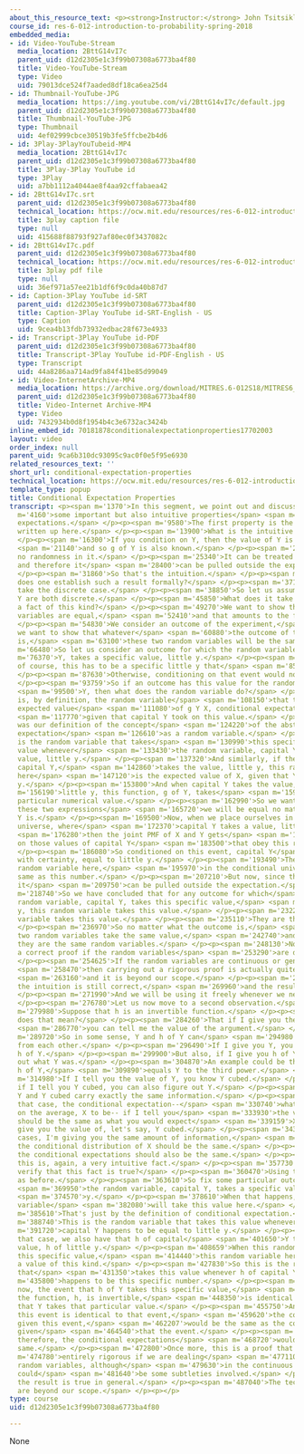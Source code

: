 ```yaml
---
about_this_resource_text: <p><strong>Instructor:</strong> John Tsitsiklis</p>
course_id: res-6-012-introduction-to-probability-spring-2018
embedded_media:
- id: Video-YouTube-Stream
  media_location: 2BttG14vI7c
  parent_uid: d12d2305e1c3f99b07308a6773ba4f80
  title: Video-YouTube-Stream
  type: Video
  uid: 79013dce524f7aaded8df18ca6ea25d4
- id: Thumbnail-YouTube-JPG
  media_location: https://img.youtube.com/vi/2BttG14vI7c/default.jpg
  parent_uid: d12d2305e1c3f99b07308a6773ba4f80
  title: Thumbnail-YouTube-JPG
  type: Thumbnail
  uid: 4ef02999cbce30519b3fe5ffcbe2b4d6
- id: 3Play-3PlayYouTubeid-MP4
  media_location: 2BttG14vI7c
  parent_uid: d12d2305e1c3f99b07308a6773ba4f80
  title: 3Play-3Play YouTube id
  type: 3Play
  uid: a7bb1112a4044ae8f4aa92cffabaea42
- id: 2BttG14vI7c.srt
  parent_uid: d12d2305e1c3f99b07308a6773ba4f80
  technical_location: https://ocw.mit.edu/resources/res-6-012-introduction-to-probability-spring-2018/part-i-the-fundamentals/conditional-expectation-properties/2BttG14vI7c.srt
  title: 3play caption file
  type: null
  uid: 415688f88793f927af80ec0f3437082c
- id: 2BttG14vI7c.pdf
  parent_uid: d12d2305e1c3f99b07308a6773ba4f80
  technical_location: https://ocw.mit.edu/resources/res-6-012-introduction-to-probability-spring-2018/part-i-the-fundamentals/conditional-expectation-properties/2BttG14vI7c.pdf
  title: 3play pdf file
  type: null
  uid: 36ef971a57ee21b1df6f9c0da40b87d7
- id: Caption-3Play YouTube id-SRT
  parent_uid: d12d2305e1c3f99b07308a6773ba4f80
  title: Caption-3Play YouTube id-SRT-English - US
  type: Caption
  uid: 9cea4b13fdb73932edbac28f673e4933
- id: Transcript-3Play YouTube id-PDF
  parent_uid: d12d2305e1c3f99b07308a6773ba4f80
  title: Transcript-3Play YouTube id-PDF-English - US
  type: Transcript
  uid: 44a8286aa714ad9fa84f41be85d99049
- id: Video-InternetArchive-MP4
  media_location: https://archive.org/download/MITRES.6-012S18/MITRES6_012S18_S13-01_300k.mp4
  parent_uid: d12d2305e1c3f99b07308a6773ba4f80
  title: Video-Internet Archive-MP4
  type: Video
  uid: 7432934b0d8f1954b4c3e6732ac3424b
inline_embed_id: 70181878conditionalexpectationproperties17702003
layout: video
order_index: null
parent_uid: 9ca6b310dc93095c9ac0f0e5f95e6930
related_resources_text: ''
short_url: conditional-expectation-properties
technical_location: https://ocw.mit.edu/resources/res-6-012-introduction-to-probability-spring-2018/part-i-the-fundamentals/conditional-expectation-properties
template_type: popup
title: Conditional Expectation Properties
transcript: <p><span m='1370'>In this segment, we point out and discuss</span> <span
  m='4160'>some important but also intuitive properties</span> <span m='7330'>of conditional
  expectations.</span> </p><p><span m='9580'>The first property is the one that is
  written up here.</span> </p><p><span m='13900'>What is the intuitive meaning?</span>
  </p><p><span m='16300'>If you condition on Y, then the value of Y is known,</span>
  <span m='21140'>and so g of Y is also known.</span> </p><p><span m='23710'>There's
  no randomness in it.</span> </p><p><span m='25340'>It can be treated as a constant,
  and therefore it</span> <span m='28400'>can be pulled outside the expectation.</span>
  </p><p><span m='31860'>So that's the intuition.</span> </p><p><span m='33560'>How
  does one establish such a result formally?</span> </p><p><span m='37160'>Let us
  take the discrete case.</span> </p><p><span m='38850'>So let us assume that X and
  Y are both discrete.</span> </p><p><span m='45850'>What does it take to establish
  a fact of this kind?</span> </p><p><span m='49270'>We want to show that two random
  variables are equal,</span> <span m='52410'>and that amounts to the following.</span>
  </p><p><span m='54830'>We consider an outcome of the experiment,</span> <span m='58790'>and
  we want to show that whatever</span> <span m='60880'>the outcome of the experiment
  is,</span> <span m='63100'>these two random variables will be the same.</span> </p><p><span
  m='66480'>So let us consider an outcome for which the random variable,</span> <span
  m='76370'>Y, takes a specific value, little y.</span> </p><p><span m='82480'>And
  of course, this has to be a specific little y that</span> <span m='85950'>is possible.</span>
  </p><p><span m='87630'>Otherwise, conditioning on that event would not be meaningful.</span>
  </p><p><span m='93759'>So if an outcome has this value for the random variable,</span>
  <span m='99500'>Y, then what does the random variable do?</span> </p><p><span m='103740'>This
  is, by definition, the random variable</span> <span m='108150'>that takes the value--
  expected value</span> <span m='111080'>of g Y X, conditional expectation,</span>
  <span m='117770'>given that capital Y took on this value.</span> </p><p><span m='121610'>This
  was our definition of the concept</span> <span m='124220'>of the abstract conditional
  expectation</span> <span m='126610'>as a random variable.</span> </p><p><span m='128030'>This
  is the random variable that takes</span> <span m='130990'>this specific numerical
  value whenever</span> <span m='133430'>the random variable, capital Y, takes the
  value, little y.</span> </p><p><span m='137320'>And similarly, if the random variable,
  capital Y,</span> <span m='142860'>takes the value, little y, this random variable
  here</span> <span m='147120'>is the expected value of X, given that Y is little
  y.</span> </p><p><span m='153800'>And when capital Y takes the value,</span> <span
  m='156190'>little y, this function, g of Y, takes</span> <span m='159110'>on this
  particular numerical value.</span> </p><p><span m='162990'>So we want to show that
  these two expressions</span> <span m='165720'>we will be equal no matter what capital
  Y is.</span> </p><p><span m='169500'>Now, when we place ourselves in a conditional
  universe, where</span> <span m='172370'>capital Y takes a value, little y,</span>
  <span m='176280'>then the joint PMF of X and Y gets</span> <span m='179660'>concentrated
  on those values of capital Y</span> <span m='183500'>that obey this relation.</span>
  </p><p><span m='186080'>So conditioned on this event, capital Y</span> <span m='190190'>is,
  with certainty, equal to little y.</span> </p><p><span m='193490'>Therefore, this
  random variable here,</span> <span m='195970'>in the conditional universe, is the
  same as this number.</span> </p><p><span m='207210'>But now, since this is a number,
  it</span> <span m='209750'>can be pulled outside the expectation.</span> </p><p><span
  m='218740'>So we have concluded that for any outcome for which</span> <span m='223880'>the
  random variable, capital Y, takes this specific value,</span> <span m='227600'>little
  y, this random variable takes this value.</span> </p><p><span m='232260'>This random
  variable takes this value.</span> </p><p><span m='235110'>They are the same.</span>
  </p><p><span m='236970'>So no matter what the outcome is,</span> <span m='240050'>these
  two random variables take the same value,</span> <span m='242740'>and therefore
  they are the same random variables.</span> </p><p><span m='248130'>Now, this is
  a correct proof if the random variables</span> <span m='253290'>are discrete.</span>
  </p><p><span m='254625'>If the random variables are continuous or general,</span>
  <span m='258470'>then carrying out a rigorous proof is actually quite subtle,</span>
  <span m='263160'>and it is beyond our scope.</span> </p><p><span m='266430'>However,
  the intuition is still correct,</span> <span m='269960'>and the result is correct.</span>
  </p><p><span m='271990'>And we will be using it freely whenever we need to.</span>
  </p><p><span m='276780'>Let us now move to a second observation.</span> </p><p><span
  m='279980'>Suppose that h is an invertible function.</span> </p><p><span m='283260'>What
  does that mean?</span> </p><p><span m='284260'>That if I give you the value of h,</span>
  <span m='286770'>you can tell me the value of the argument.</span> </p><p><span
  m='289720'>So in some sense, Y and h of Y can</span> <span m='294980'>be recovered
  from each other.</span> </p><p><span m='296490'>If I give you Y, you can calculate
  h of Y.</span> </p><p><span m='299900'>But also, if I give you h of Y, you can figure
  out what Y was.</span> </p><p><span m='304870'>An example could be the function,
  h of Y,</span> <span m='309890'>equals Y to the third power.</span> </p><p><span
  m='314980'>If I tell you the value of Y, you know Y cubed.</span> </p><p><span m='318220'>But
  if I tell you Y cubed, you can also figure out Y.</span> </p><p><span m='321710'>So
  Y and Y cubed carry exactly the same information.</span> </p><p><span m='327180'>In
  that case, the conditional expectation--</span> <span m='330740'>what you expect,
  on the average, X to be-- if I tell you</span> <span m='333930'>the value of Y,
  should be the same as what you would expect</span> <span m='339159'>X to be if I
  give you the value of, let's say, Y cubed.</span> </p><p><span m='343670'>In both
  cases, I'm giving you the same amount of information,</span> <span m='347060'>so
  the conditional distribution of X should be the same.</span> </p><p><span m='350520'>And
  the conditional expectations should also be the same.</span> </p><p><span m='354060'>So
  this is, again, a very intuitive fact.</span> </p><p><span m='357730'>How do we
  verify that this fact is true?</span> </p><p><span m='360470'>Using the same method
  as before.</span> </p><p><span m='363610'>So fix some particular outcome for which</span>
  <span m='369950'>the random variable, capital Y, takes a specific value, little</span>
  <span m='374570'>y.</span> </p><p><span m='378610'>When that happens, this random
  variable</span> <span m='382080'>will take this value here.</span> </p><p><span
  m='385610'>That's just by the definition of conditional expectation.</span> </p><p><span
  m='388740'>This is the random variable that takes this value whenever</span> <span
  m='391720'>capital Y happens to be equal to little y.</span> </p><p><span m='396850'>In
  that case, we also have that h of capital</span> <span m='401650'>Y takes on a specific
  value, h of little y.</span> </p><p><span m='408659'>When this random variable takes
  this specific value,</span> <span m='414440'>this random variable here will take
  a value of this kind.</span> </p><p><span m='427830'>So this is the random variable
  that</span> <span m='431350'>takes this value whenever h of capital Y</span> <span
  m='435800'>happens to be this specific number.</span> </p><p><span m='439460'>But
  now, the event that h of Y takes this specific value,</span> <span m='445510'>because
  the function, h, is invertible,</span> <span m='448350'>is identical to the event
  that Y takes that particular value.</span> </p><p><span m='455750'>And so, since
  this event is identical to that event,</span> <span m='459620'>the conditional probabilities,
  given this event,</span> <span m='462207'>would be the same as the conditional probabilities
  given</span> <span m='464540'>that the event.</span> </p><p><span m='465560'>And
  therefore, the conditional expectations</span> <span m='468720'>would also be the
  same.</span> </p><p><span m='472800'>Once more, this is a proof that's</span> <span
  m='474780'>entirely rigorous if we are dealing</span> <span m='477110'>with discrete
  random variables, although</span> <span m='479630'>in the continuous case, there
  could</span> <span m='481640'>be some subtleties involved.</span> </p><p><span m='483870'>However,
  the result is true in general.</span> </p><p><span m='487040'>The technical details
  are beyond our scope.</span> </p><p></p>
type: course
uid: d12d2305e1c3f99b07308a6773ba4f80

---
```

None
